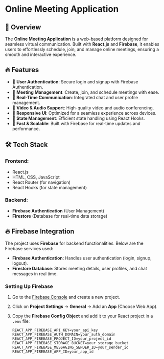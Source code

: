 # Online Meeting Application

## 🚀 Overview

The **Online Meeting Application** is a web-based platform designed for seamless virtual communication. Built with **React.js** and **Firebase**, it enables users to effortlessly schedule, join, and manage online meetings, ensuring a smooth and interactive experience.

## 🔥 Features

- 🔐 **User Authentication**: Secure login and signup with Firebase Authentication.
- 📅 **Meeting Management**: Create, join, and schedule meetings with ease.
- 💬 **Real-Time Communication**: Integrated chat and user profile management.
- 🎥 **Video & Audio Support**: High-quality video and audio conferencing.
- 📱 **Responsive UI**: Optimized for a seamless experience across devices.
- 🔄 **State Management**: Efficient state handling using React Hooks.
- 🚀 **Fast & Scalable**: Built with Firebase for real-time updates and performance.

## 🛠️ Tech Stack

### **Frontend:**

- React.js
- HTML, CSS, JavaScript
- React Router (for navigation)
- React Hooks (for state management)

### **Backend:**

- **Firebase Authentication** (User Management)
- **Firestore** (Database for real-time data storage)

## 🔥 Firebase Integration

The project uses **Firebase** for backend functionalities. Below are the Firebase services used:

- **Firebase Authentication**: Handles user authentication (login, signup, logout).
- **Firestore Database**: Stores meeting details, user profiles, and chat messages in real time.

### **Setting Up Firebase**

1. Go to the [Firebase Console](https://console.firebase.google.com/) and create a new project.
2. Click on **Project Settings** → **General** → Add an **App** (Choose Web App).
3. Copy the **Firebase Config Object** and add it to your React project in a `.env` file:

   ```env
   REACT_APP_FIREBASE_API_KEY=your_api_key
   REACT_APP_FIREBASE_AUTH_DOMAIN=your_auth_domain
   REACT_APP_FIREBASE_PROJECT_ID=your_project_id
   REACT_APP_FIREBASE_STORAGE_BUCKET=your_storage_bucket
   REACT_APP_FIREBASE_MESSAGING_SENDER_ID=your_sender_id
   REACT_APP_FIREBASE_APP_ID=your_app_id
   ```
